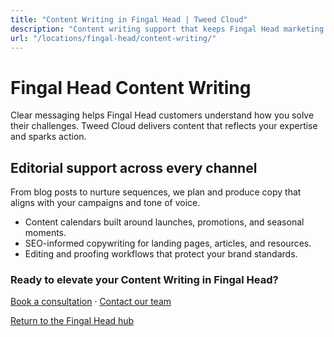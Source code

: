 ```yaml
---
title: "Content Writing in Fingal Head | Tweed Cloud"
description: "Content writing support that keeps Fingal Head marketing channels fresh."
url: "/locations/fingal-head/content-writing/"
---
```


# Fingal Head Content Writing

Clear messaging helps Fingal Head customers understand how you solve their challenges. Tweed Cloud delivers content that reflects your expertise and sparks action.

## Editorial support across every channel

From blog posts to nurture sequences, we plan and produce copy that aligns with your campaigns and tone of voice.

- Content calendars built around launches, promotions, and seasonal moments.
- SEO-informed copywriting for landing pages, articles, and resources.
- Editing and proofing workflows that protect your brand standards.

### Ready to elevate your Content Writing in Fingal Head?

[Book a consultation](/consultation/) · [Contact our team](/contact/)

[Return to the Fingal Head hub](/locations/fingal-head/)
